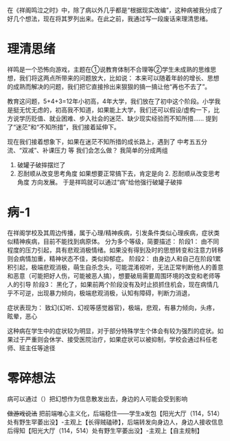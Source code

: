在《祥阁鸣泣之时》中，除了病以外几乎都是“根据现实改编”，这种病被我分成了好几个想法，现在将其罗列出来。在此之前，我通过写一段废话来理清思绪。

# 理清思绪
祥鸣是一个恐怖向游戏，主题在①说教育体制不合理等②学生未成熟的思维思想，我们将这两点所带来的问题放大，比如说：
本来可以随着年龄的增长、思想的成熟而解决的问题，我们把它直接拎出来狠狠的搞一搞让他“再也不去了”。

教育这问题，5+4+3=12年小初高，4年大学，我们放在了初中这个阶段。小学我是挺无忧无虑的，初高我不知道，如果能上大学，我们还可以假设/虚构一下，比方说学历贬值、就业困难、步入社会的迷茫、缺少现实经验而不知所措......
提到了“迷茫”和“不知所措”，我们接着延伸下。

现在我们接着想象下，如果在迷茫不知所措的成长路上，遇到了
中考五五分流、“双减”、补课压力
等
我们会怎么做？
我简单的分成两组
1. 破罐子破摔摆烂了
2. 忍耐顺从改变思考角度
如果想要正常搞下去，肯定是向 2. 忍耐顺从改变思考角度 方向发展。
于是祥鸣就可以通过“病”给他强行破罐子破摔

# 病-1
在祥阁学校及其周边传播，属于心理/精神疾病，引发条件类似心理疾病，症状类似精神疾病，目前不能找到病原体。
分为多个等级，简要描述：
阶段1：
	由不同程度的压力引起，具有悲观消极情绪。如果没有得到及时的思想转变和注意力转移则会病情加重，精神状态不佳，类似抑郁症。
阶段2：
	由身边人和自己在阶段1累积引起，极端悲观消极，萌生自杀念头，可能混淆视听，无法正常判断他人的善意和恶意（可能把好人伤，可能被恶人搞），想要破局需要周围环境的改变和老师等人的引导
阶段3：
	黑化了，如果前两个阶段没有及时止损抓住机会，现在病情几乎不可逆，出现暴力倾向，极端悲观消极，认知有障碍，判断力消退，

症状表现为：
致幻{幻听、幻视等感觉器官}，极端，悲观，有暴力倾向，头疼，眩晕，恶心

这种病在学生中的症状较为明显，对于部分特殊学生个体会有较为强烈的症状。如果过于严重则会休学、接受医院治疗，如果症状可以被抑制，学校会通过科任老师、班主任等途径


# 零碎想法
病可以通过（）把幻想作为信息散发出去，身边的人可能会受到影响

~~做游戏说法~~ 把前端唯心主义化，后端稳住——学生a发包【阳光大厅（114，514）处有野生罕萎出没】-主观上【长得贼磕碜】，后端转发向身边人，身边人接收信息后得知【阳光大厅（114，514）处有野生罕萎出没】-主观上【自主规制】